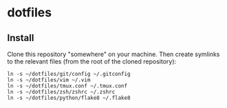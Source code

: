 # dotfiles

## Install

Clone this repository "somewhere" on your machine. Then create symlinks to the relevant files (from the root of the
cloned repository):

```shell
ln -s ~/dotfiles/git/config ~/.gitconfig
ln -s ~/dotfiles/vim ~/.vim
ln -s ~/dotfiles/tmux.conf ~/.tmux.conf
ln -s ~/dotfiles/zsh/zshrc ~/.zshrc
ln -s ~/dotfiles/python/flake8 ~/.flake8
```
